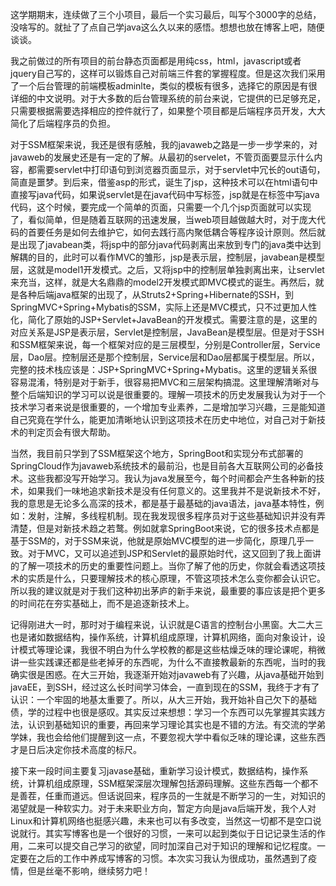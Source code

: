 
这学期期末，连续做了三个小项目，最后一个实习最后，叫写个3000字的总结，没啥写的。就扯了了点自己学java这么久以来的感悟。想想也放在博客上吧，随便谈谈。

我之前做过的所有项目的前台静态页面都是用纯css，html，javascript或者jquery自己写的，这样可以锻炼自己对前端三件套的掌握程度。但是这次我们采用了一个后台管理的前端模板adminlte，类似的模板有很多，选择它的原因是有很详细的中文说明。对于大多数的后台管理系统的前台来说，它提供的已足够充足，只需要根据需要选择相应的控件就行了，如果整个项目都是后端程序员开发，大大简化了后端程序员的负担。

对于SSM框架来说，我还是很有感触，我的javaweb之路是一步一步学来的，对javaweb的发展史还是有一定的了解。从最初的servelet，不管页面要显示什么内容，都需要servlet中打印语句到浏览器页面显示，对于servlet中冗长的out语句，简直是噩梦。到后来，借鉴asp的形式，诞生了jsp，这种技术可以在html语句中直接写java代码，如果说servlet是在java代码中写标签，jsp就是在标签中写java代码，这个时候，要完成一个简单的页面，只需要一个几个jsp页面就可以实现了，看似简单，但是随着互联网的迅速发展，当web项目越做越大时，对于庞大代码的首要任务是如何去维护它，如何去践行高内聚低耦合等程序设计原则。然后就是出现了javabean类，将jsp中的部分java代码剥离出来放到专门的java类中达到解耦的目的，此时可以看作MVC的雏形，jsp是表示层，控制层，javabean是模型层，这就是model1开发模式。之后，又将jsp中的控制层单独剥离出来，让servlet来充当，这样，就是大名鼎鼎的model2开发模式即MVC模式的诞生。再然后，就是各种后端java框架的出现了，从Struts2+Spring+Hibernate的SSH，到SpringMVC+Spring+Mybatis的SSM，实际上还是MVC模式，只不过更加人性化，简化了原始的JSP+Servlet+JavaBean的开发模式。需要注意的是，这里的对应关系是JSP是表示层，Servlet是控制层，JavaBean是模型层。但是对于SSH和SSM框架来说，每一个框架对应的是三层模型，分别是Controller层，Service层，Dao层。控制层还是那个控制层，Service层和Dao层都属于模型层。所以，完整的技术栈应该是：JSP+SpringMVC+Spring+Mybatis。这里的逻辑关系很容易混淆，特别是对于新手，很容易把MVC和三层架构搞混。这里理解清晰对与整个后端知识的学习可以说是很重要的。理解一项技术的历史发展我认为对于一个技术学习者来说是很重要的，一个增加专业素养，二是增加学习兴趣，三是能知道自己究竟在学什么，能更加清晰地认识到这项技术在历史中地位，对自己对于新技术的判定页会有很大帮助。

当然，我目前只学到了SSM框架这个地方，SpringBoot和实现分布式部署的SpringCloud作为javaweb系统技术的最前沿，也是目前各大互联网公司的必备技术。这些我都没写开始学习。我认为java发展至今，每个时间都会产生各种新的技术，如果我们一味地追求新技术是没有任何意义的。这里我并不是说新技术不好，我的意思是无论多么高深的技术，都是基于最基础的java语法，java基本特性，例如：发射，注解，多线程机制。现在我发现很多程序员对于这些基础知识并没有弄清楚，但是对新技术趋之若鹜。例如就拿SpringBoot来说，它的很多技术点都是基于SSM的，对于SSM来说，他就是原始MVC模型的进一步简化，原理几乎一致。对于MVC，又可以追述到JSP和Servlet的最原始时代，这又回到了我上面讲的了解一项技术的历史的重要性问题上。当你了解了他的历史，你就会看透这项技术的实质是什么，只要理解技术的核心原理，不管这项技术怎么变你都会认识它。所以我的建议就是对于我们这种初出茅庐的新手来说，最重要的事应该是把个更多的时间花在夯实基础上，而不是追逐新技术上。

记得刚进大一时，那时对于编程来说，认识就是C语言的控制台小黑窗。大二大三也是诸如数据结构，操作系统，计算机组成原理，计算机网络，面向对象设计，设计模式等理论课，我很不明白为什么学校教的都是这些枯燥乏味的理论课呢，稍微讲一些实践课还都是些老掉牙的东西呢，为什么不直接教最新的东西呢，当时的我确实很是困惑。在大三开始，我逐渐开始对javaweb有了兴趣，从java基础开始到javaEE，到SSH，经过这么长时间学习体会，一直到现在的SSM，我终于才有了认识：一个牢固的地基太重要了。所以，从大三开始，我开始补自己欠下的基础债，学的过程中也很是感叹。其实反过来想想：学习一个东西可以先掌握其实践方法，认识到基础知识的重要，再回来学习理论其实也是不错的方法。有交流的学弟学妹，我也会给他们提醒到这一点，不要忽视大学中看似乏味的理论课，这些东西才是日后决定你技术高度的标尺。

接下来一段时间主要复习javase基础，重新学习设计模式，数据结构，操作系统，计算机组成原理，SSM框架深层次理解包括源码理解。这些东西每一个都不是善茬，任重而道远。但话说回来，程序员的一生就是不断学习的一生，对知识的渴望就是一种软实力。对于未来职业方向，暂定方向是java后端开发，我个人对Linux和计算机网络也挺感兴趣，未来也可以有多改变，当然这一切都不是空口说说就行。其实写博客也是一个很好的习惯，一来可以起到类似于日记记录生活的作用，二来可以提交自己学习的欲望，同时加深自己对于知识的理解和记忆程度。一定要在之后的工作中养成写博客的习惯。本次实习我认为很成功，虽然遇到了疫情，但是丝毫不影响，继续努力吧！
